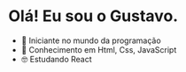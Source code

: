 # Olá! Eu sou o Gustavo.
- 🤯 Iniciante no mundo da programação
- 🧐 Conhecimento em Html, Css, JavaScript
- 🤓 Estudando React
